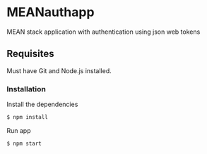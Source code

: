 # MEANauthapp

MEAN stack application with authentication using json web tokens

## Requisites
Must have Git and Node.js installed.


### Installation

Install the dependencies

```sh
$ npm install
```
Run app

```sh
$ npm start
```

